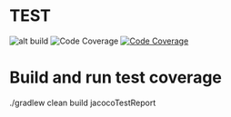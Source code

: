 # TEST

![alt build](https://travis-ci.org/sudhirsinha-github/SampleVertxTestApp.svg?branch=master)
![Code Coverage](https://codecov.io/gh/sudhirsinha-github/SampleVertxTestApp)
[![Code Coverage](https://img.shields.io/codecov/c/github/sudhirsinha-github/property-providers/develop.svg)](https://codecov.io/github/pvorb/property-providers?branch=develop)

# Build and run test coverage

 ./gradlew clean build jacocoTestReport
